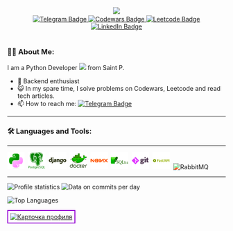 <div align="center">
  <img src="https://ltdfoto.ru/images/2024/07/22/BEZ-NAZVANIY-4.png" width="300"/>
  <div id="badges">
    <a href="https://t.me/Anr1494">
      <img src="https://img.shields.io/badge/Telegram-8A2BE2?style=for-the-badge&logo=Telegram" alt="Telegram Badge"/>
    </a>
    <a href="https://www.codewars.com/users/lan2828">
      <img src="https://img.shields.io/badge/Codewars-8A2BE2?style=for-the-badge&logo=codewars&logoColor=black&labelColor=darkviolet&color=white" alt="Codewars Badge"/>
    </a>
    <a href="https://leetcode.com/Lana_Remenyuk/">
      <img src="https://img.shields.io/badge/Leetcode-8A2BE2?style=for-the-badge&logo=Leetcode&color=white" alt="Leetcode Badge"/>
    </a>
    <a href="https://ru.linkedin.com/in/lana-remenyuk-38479a26a">
      <img src="https://img.shields.io/badge/LinkedIn-8A2BE2?style=for-the-badge&logo=linkedin&logoColor=white" alt="LinkedIn Badge"/>
    </a>
  </div>
  <img src="https://komarev.com/ghpvc/?username=LanaRemenyuk&style=flat-square&color=8A2BE2" alt=""/>
</div>

### :woman_technologist: About Me:

I am a Python Developer <img src="https://media.giphy.com/media/KAq5w47R9rmTuvWOWa/giphy.gif" width="30"> from Saint P.

- :snake: Backend enthusiast
- :smiley_cat: In my spare time, I solve problems on Codewars, Leetcode and read tech articles.
- :mailbox: How to reach me: [![Telegram Badge](https://img.shields.io/badge/Telegram-8A2BE2?style=for-the-badge&logo=Telegram)](https://t.me/Anr1494)

---

### :hammer_and_wrench: Languages and Tools:
---
<div>
  <img src="https://raw.githubusercontent.com/devicons/devicon/master/icons/python/python-original.svg" title="Python" alt="Python" width="40" height="40" style="filter: hue-rotate(264deg) saturate(2);"/>&nbsp;
  <img src="https://raw.githubusercontent.com/devicons/devicon/master/icons/postgresql/postgresql-plain-wordmark.svg" title="PostgreSQL" alt="PostgreSQL" width="40" height="40" style="filter: hue-rotate(264deg) saturate(2);"/>&nbsp;
  <img src="https://raw.githubusercontent.com/devicons/devicon/master/icons/django/django-plain-wordmark.svg" title="Django" alt="Django" width="40" height="40" style="filter: hue-rotate(285deg);"/>&nbsp;
  <img src="https://raw.githubusercontent.com/devicons/devicon/master/icons/docker/docker-original-wordmark.svg" title="Docker" alt="Docker" width="40" height="40" style="filter: hue-rotate(264deg) saturate(2);"/>&nbsp;
  <img src="https://raw.githubusercontent.com/devicons/devicon/master/icons/nginx/nginx-original.svg" title="Nginx" alt="Nginx" width="40" height="40" style="filter: hue-rotate(264deg) saturate(2);"/>&nbsp;
  <img src="https://raw.githubusercontent.com/devicons/devicon/master/icons/sqlite/sqlite-original-wordmark.svg" title="SQLite" alt="SQLite" width="40" height="40" style="filter: hue-rotate(264deg) saturate(2);"/>&nbsp;
  <img src="https://github.com/devicons/devicon/blob/master/icons/git/git-original-wordmark.svg" title="Git" alt="Git" width="40" height="40" style="filter: hue-rotate(264deg) saturate(2);"/>&nbsp;
  <img src="https://raw.githubusercontent.com/devicons/devicon/master/icons/fastapi/fastapi-plain-wordmark.svg" title="FastAPI" alt="FastAPI" width="40" height="40" style="filter: hue-rotate(264deg) saturate(2);"/>&nbsp;
  <img src="https://cdn.worldvectorlogo.com/logos/rabbitmq.svg" title="RabbitMQ" alt="RabbitMQ" width="40" height="40" style="filter: hue-rotate(264deg) saturate(2);"/>&nbsp;
</div>

---

<div>
  <a><img src="https://github-profile-summary-cards.vercel.app/api/cards/stats?username=LanaRemenyuk&theme=tokyonight" alt="Profile statistics" width="49.7%" height="auto"></a>
  <a><img src="https://github-profile-summary-cards.vercel.app/api/cards/productive-time?username=LanaRemenyuk&theme=tokyonight" alt="Data on commits per day" width="49.7%" height="auto"></a>
</div>

<a><img src="https://github-readme-stats.vercel.app/api/top-langs/?username=LanaRemenyuk&layout=compact&theme=tokyonight&hide_border=true" alt="Top Languages" width="49.7%" height="auto"></a>

 <a href="#">
    <img src="https://github-profile-summary-cards.vercel.app/api/cards/profile-details?username=LanaRemenyuk&theme=tokyonight" alt="Карточка профиля" style="border: 2px solid darkviolet; padding: 5px;">
  </a>
